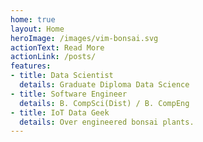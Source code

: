 ```yaml
---
home: true
layout: Home
heroImage: /images/vim-bonsai.svg
actionText: Read More
actionLink: /posts/
features:
- title: Data Scientist
  details: Graduate Diploma Data Science 
- title: Software Engineer
  details: B. CompSci(Dist) / B. CompEng 
- title: IoT Data Geek
  details: Over engineered bonsai plants. 
---
```


 
 
